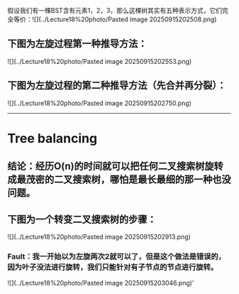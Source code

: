 假设我们有一棵BST含有元素1，2，3，那么这棵树其实有五种表示方式，它们完全等价：![](../Lecture18%20photo/Pasted image 20250915202508.png)

## 下图为左旋过程第一种推导方法：
![](../Lecture18%20photo/Pasted image 20250915202553.png)

## 下图为左旋过程的第二种推导方法（先合并再分裂）：
![](../Lecture18%20photo/Pasted image 20250915202750.png)

---

# Tree balancing

## 结论：经历O(n)的时间就可以把任何二叉搜索树旋转成最茂密的二叉搜索树，哪怕是最长最细的那一种也没问题。

## 下图为一个转变二叉搜索树的步骤：
![](../Lecture18%20photo/Pasted image 20250915202913.png)
### Fault：我一开始以为左旋两次2就可以了，但是这个做法是错误的，因为叶子没法进行旋转，我们只能针对有子节点的节点进行旋转。

![](../Lecture18%20photo/Pasted image 20250915203046.png)’




